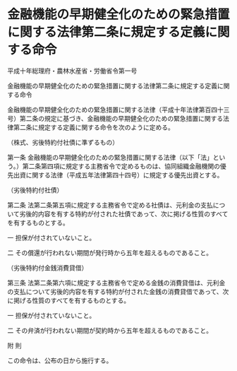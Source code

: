 # 金融機能の早期健全化のための緊急措置に関する法律第二条に規定する定義に関する命令

平成十年総理府・農林水産省・労働省令第一号

金融機能の早期健全化のための緊急措置に関する法律第二条に規定する定義に関する命令

金融機能の早期健全化のための緊急措置に関する法律（平成十年法律第百四十三号）第二条の規定に基づき、金融機能の早期健全化のための緊急措置に関する法律第二条に規定する定義に関する命令を次のように定める。

（株式、劣後特約付社債に準ずるもの）

第一条 金融機能の早期健全化のための緊急措置に関する法律（以下「法」という。）第二条第四項に規定する主務省令で定めるものは、協同組織金融機関の優先出資に関する法律（平成五年法律第四十四号）に規定する優先出資とする。

（劣後特約付社債）

第二条 法第二条第五項に規定する主務省令で定める社債は、元利金の支払について劣後的内容を有する特約が付された社債であって、次に掲げる性質のすべてを有するものとする。

一 担保が付されていないこと。

二 その償還が行われない期間が発行時から五年を超えるものであること。

（劣後特約付金銭消費貸借）

第三条 法第二条第六項に規定する主務省令で定める金銭の消費貸借は、元利金の支払について劣後的内容を有する特約が付された金銭の消費貸借であって、次に掲げる性質のすべてを有するものとする。

一 担保が付されていないこと。

二 その弁済が行われない期間が契約時から五年を超えるものであること。

附 則

この命令は、公布の日から施行する。
